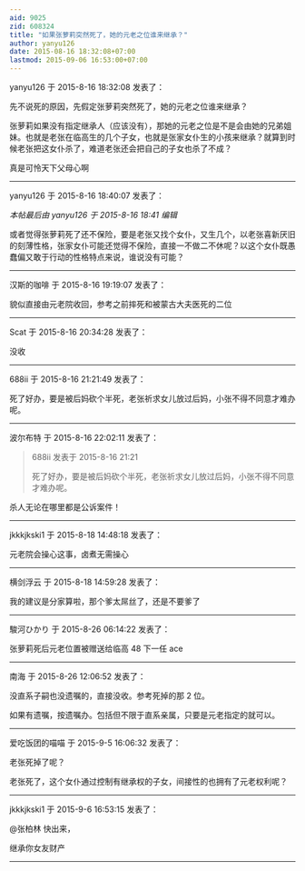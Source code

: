 ```yaml
---
aid: 9025
zid: 608324
title: "如果张萝莉突然死了，她的元老之位谁来继承？"
author: yanyu126
date: 2015-08-16 18:32:08+07:00
lastmod: 2015-09-06 16:53:00+07:00
---
```


yanyu126 于 2015-8-16 18:32:08 发表了：

先不说死的原因，先假定张萝莉突然死了，她的元老之位谁来继承？

张萝莉如果没有指定继承人（应该没有），那她的元老之位是不是会由她的兄弟姐妹。也就是老张在临高生的几个子女，也就是张家女仆生的小孩来继承？就算到时候老张把这女仆杀了，难道老张还会把自己的子女也杀了不成？

真是可怜天下父母心啊

---

yanyu126 于 2015-8-16 18:40:07 发表了：

_本帖最后由 yanyu126 于 2015-8-16 18:41 编辑_

或者觉得张萝莉死了还不保险，要是老张又找个女仆，又生几个，以老张喜新厌旧的刻薄性格，张家女仆可能还觉得不保险，直接一不做二不休呢？以这个女仆既愚蠢偏又敢于行动的性格特点来说，谁说没有可能？

---

汉斯的咖啡 于 2015-8-16 19:19:07 发表了：

貌似直接由元老院收回，参考之前摔死和被蒙古大夫医死的二位

---

Scat 于 2015-8-16 20:34:28 发表了：

没收

---

688ii 于 2015-8-16 21:21:49 发表了：

死了好办，要是被后妈砍个半死，老张祈求女儿放过后妈，小张不得不同意才难办呢。

---

波尔布特 于 2015-8-16 22:02:11 发表了：

> 688ii 发表于 2015-8-16 21:21
>
> 死了好办，要是被后妈砍个半死，老张祈求女儿放过后妈，小张不得不同意才难办呢。

杀人无论在哪里都是公诉案件！

---

jkkkjkski1 于 2015-8-18 14:48:18 发表了：

元老院会操心这事，卤煮无需操心

---

横剑浮云 于 2015-8-18 14:59:28 发表了：

我的建议是分家算啦，那个爹太屌丝了，还是不要爹了

---

駿河ひかり 于 2015-8-26 06:14:22 发表了：

张萝莉死后元老位置被赠送给临高 48 下一任 ace

---

南海 于 2015-8-26 12:06:52 发表了：

没直系子嗣也没遗嘱的，直接没收。参考死掉的那 2 位。

如果有遗嘱，按遗嘱办。包括但不限于直系亲属，只要是元老指定的就可以。

---

爱吃饭团的喵喵 于 2015-9-5 16:06:32 发表了：

老张死掉了呢？

老张死了，这个女仆通过控制有继承权的子女，间接性的也拥有了元老权利呢？

---

jkkkjkski1 于 2015-9-6 16:53:15 发表了：

@张柏林 快出来，

继承你女友财产

---
